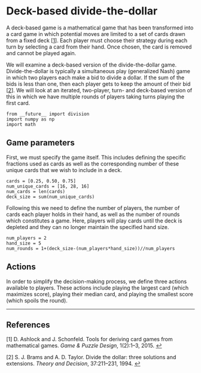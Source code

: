 # Deck-based divide-the-dollar

A deck-based game is a mathematical game that has been transformed into a card game in which potential moves are limited to a set of cards drawn from a fixed deck <a name="a1"></a>[[1](#AshlockSchonfeldCardGames)]. Each player must choose their strategy during each turn by selecting a card from their hand. Once chosen, the card is removed and cannot be played again.

We will examine a deck-based version of the divide-the-dollar game. Divide-the-dollar is typically a simultaneous play (generalized Nash) game in which two players each make a bid to divide a dollar. If the sum of the bids is less than one, then each player gets to keep the amount of their bid <a name="a2"></a>[[2](#BramsTaylor)]. We will look at an iterated, two-player, turn- and deck-based version of this in which we have multiple rounds of players taking turns playing the first card.

	from __future__ import division
	import numpy as np
	import math

## Game parameters

First, we must specify the game itself. This includes defining the specific fractions used as cards as well as the corresponding number of these unique cards that we wish to include in a deck.

	cards = [0.25, 0.50, 0.75]
	num_unique_cards = [16, 28, 16]
	num_cards = len(cards)
	deck_size = sum(num_unique_cards)

Following this we need to define the number of players, the number of cards each player holds in their hand, as well as the number of rounds which constitutes a game. Here, players will play cards until the deck is depleted and they can no longer maintain the specified hand size.

	num_players = 2
	hand_size = 5
	num_rounds = 1+(deck_size-(num_players*hand_size))//num_players

## Actions

In order to simplify the decision-making process, we define three actions available to players. These actions include playing the largest card (which maximizes score), playing their median card, and playing the smallest score (which spoils the round).



---
## References

<a name="AshlockSchonfeldCardGames">[1]</a> D. Ashlock and J. Schonfeld. Tools for deriving card games from mathematical games. *Game & Puzzle Design*, 1(2):1–3, 2015. [↩](#a1)

<a name="BramsTaylor">[2]</a> S. J. Brams and A. D. Taylor. Divide the dollar: three solutions and extensions. *Theory and Decision*, 37:211–231, 1994. [↩](#a2)